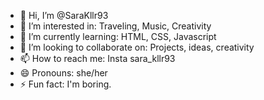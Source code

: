 - 👋 Hi, I’m @SaraKllr93
- 👀 I’m interested in: Traveling, Music, Creativity
- 🌱 I’m currently learning: HTML, CSS, Javascript
- 💞️ I’m looking to collaborate on: Projects, ideas, creativity
- 📫 How to reach me: Insta sara_kllr93
- 😄 Pronouns: she/her
- ⚡ Fun fact: I'm boring.

<!---
SaraKllr93/SaraKllr93 is a ✨ special ✨ repository because its `README.md` (this file) appears on your GitHub profile.
You can click the Preview link to take a look at your changes.
--->
